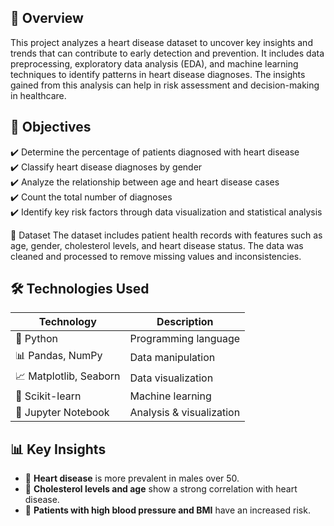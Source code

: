 ## 📌 Overview 
This project analyzes a heart disease dataset to uncover key insights and trends that can contribute to early detection and prevention. It includes data preprocessing, exploratory data analysis (EDA), and machine learning techniques to identify patterns in heart disease diagnoses. The insights gained from this analysis can help in risk assessment and decision-making in healthcare.

## 🎯 Objectives  
✔️ Determine the percentage of patients diagnosed with heart disease  
✔️ Classify heart disease diagnoses by gender  
✔️ Analyze the relationship between age and heart disease cases  
✔️ Count the total number of diagnoses  
✔️ Identify key risk factors through data visualization and statistical analysis  

📂 Dataset
The dataset includes patient health records with features such as age, gender, cholesterol levels, and heart disease status.
The data was cleaned and processed to remove missing values and inconsistencies.

## 🛠 Technologies Used  

| Technology | Description |
|------------|------------|
| 🐍 Python | Programming language |
| 📊 Pandas, NumPy | Data manipulation |
| 📈 Matplotlib, Seaborn | Data visualization |
| 🤖 Scikit-learn | Machine learning |
| 📓 Jupyter Notebook | Analysis & visualization |

## 📊 Key Insights  
- 🔹 **Heart disease** is more prevalent in males over 50.  
- 🔹 **Cholesterol levels and age** show a strong correlation with heart disease.  
- 🔹 **Patients with high blood pressure and BMI** have an increased risk.  
